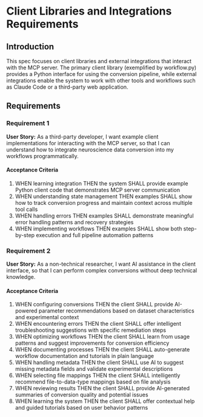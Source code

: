 # Client Libraries and Integrations Requirements

## Introduction

This spec focuses on client libraries and external integrations that interact
with the MCP server. The primary client library (exemplified by workflow.py)
provides a Python interface for using the conversion pipeline, while external
integrations enable the system to work with other tools and workflows such as
Claude Code or a third-party web application.

## Requirements

### Requirement 1

**User Story:** As a third-party developer, I want example client
implementations for interacting with the MCP server, so that I can understand
how to integrate neuroscience data conversion into my workflows
programmatically.

#### Acceptance Criteria

1. WHEN learning integration THEN the system SHALL provide example Python client
   code that demonstrates MCP server communication
2. WHEN understanding state management THEN examples SHALL show how to track
   conversion progress and maintain context across multiple tool calls
3. WHEN handling errors THEN examples SHALL demonstrate meaningful error
   handling patterns and recovery strategies
4. WHEN implementing workflows THEN examples SHALL show both step-by-step
   execution and full pipeline automation patterns

### Requirement 2

**User Story:** As a non-technical researcher, I want AI assistance in the client interface, so that I can perform complex conversions without deep technical knowledge.

#### Acceptance Criteria

1. WHEN configuring conversions THEN the client SHALL provide AI-powered parameter recommendations based on dataset characteristics and experimental context
2. WHEN encountering errors THEN the client SHALL offer intelligent troubleshooting suggestions with specific remediation steps
3. WHEN optimizing workflows THEN the client SHALL learn from usage patterns and suggest improvements for conversion efficiency
4. WHEN documenting processes THEN the client SHALL auto-generate workflow documentation and tutorials in plain language
5. WHEN handling metadata THEN the client SHALL use AI to suggest missing metadata fields and validate experimental descriptions
6. WHEN selecting file mappings THEN the client SHALL intelligently recommend file-to-data-type mappings based on file analysis
7. WHEN reviewing results THEN the client SHALL provide AI-generated summaries of conversion quality and potential issues
8. WHEN learning the system THEN the client SHALL offer contextual help and guided tutorials based on user behavior patterns
